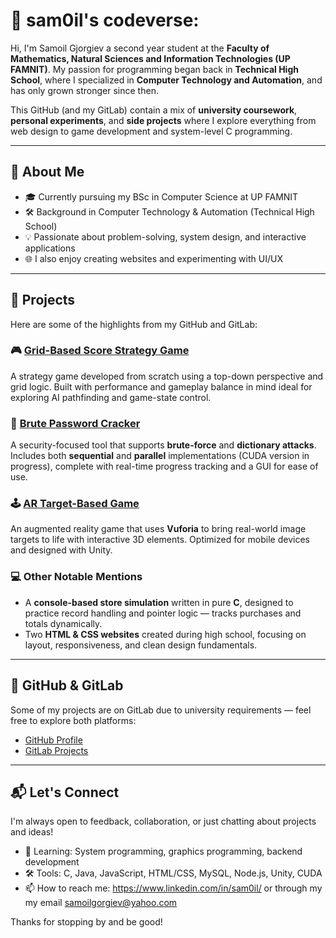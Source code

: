 # 👾 sam0il's codeverse:

Hi, I'm Samoil Gjorgiev a second year student at the **Faculty of Mathematics, Natural Sciences and Information Technologies (UP FAMNIT)**. My passion for programming began back in **Technical High School**, where I specialized in **Computer Technology and Automation**, and has only grown stronger since then.

This GitHub (and my GitLab) contain a mix of **university coursework**, **personal experiments**, and **side projects** where I explore everything from web design to game development and system-level C programming.

---

## 🚀 About Me

- 🎓 Currently pursuing my BSc in Computer Science at UP FAMNIT  
- 🛠 Background in Computer Technology & Automation (Technical High School)  
- 💡 Passionate about problem-solving, system design, and interactive applications  
- 🌐 I also enjoy creating websites and experimenting with UI/UX  

---

## 📌 Projects

Here are some of the highlights from my GitHub and GitLab:

### 🎮 [Grid-Based Score Strategy Game](https://github.com/sam0il/Grid-Based-Score-Strategy-Game)
A strategy game developed from scratch using a top-down perspective and grid logic. Built with performance and gameplay balance in mind ideal for exploring AI pathfinding and game-state control.

### 🧠 [Brute Password Cracker](https://gitlab.com/sam0il/brutepasswordproject)
A security-focused tool that supports **brute-force** and **dictionary attacks**. Includes both **sequential** and **parallel** implementations (CUDA version in progress), complete with real-time progress tracking and a GUI for ease of use.

### 🕹️ [AR Target-Based Game](https://gitlab.com/sam0il/ar-project-game/-/tree/master?ref_type=heads)
An augmented reality game that uses **Vuforia** to bring real-world image targets to life with interactive 3D elements. Optimized for mobile devices and designed with Unity.

### 💻 Other Notable Mentions
- A **console-based store simulation** written in pure **C**, designed to practice record handling and pointer logic — tracks purchases and totals dynamically.
- Two **HTML & CSS websites** created during high school, focusing on layout, responsiveness, and clean design fundamentals.

---

## 📂 GitHub & GitLab

Some of my projects are on GitLab due to university requirements — feel free to explore both platforms:
- [GitHub Profile](https://github.com/sam0il)
- [GitLab Projects](https://gitlab.com/sam0il)

---

## 📬 Let's Connect

I'm always open to feedback, collaboration, or just chatting about projects and ideas!

- 🧠 Learning: System programming, graphics programming, backend development  
- 🛠 Tools: C, Java, JavaScript, HTML/CSS, MySQL, Node.js, Unity, CUDA  
- 📫 How to reach me: https://www.linkedin.com/in/sam0il/ or through my my email samoilgorgiev@yahoo.com

Thanks for stopping by and be good!
